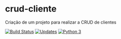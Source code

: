 # crud-cliente
Criação de um projeto para realizar a CRUD de clientes

[![Build Status](https://travis-ci.com/ravellys/crud-cliente.svg?branch=master)](https://travis-ci.com/ravellys/crud-cliente)
[![Updates](https://pyup.io/repos/github/ravellys/crud-cliente/shield.svg)](https://pyup.io/repos/github/ravellys/crud-cliente/)
[![Python 3](https://pyup.io/repos/github/ravellys/crud-cliente/python-3-shield.svg)](https://pyup.io/repos/github/ravellys/crud-cliente/)


